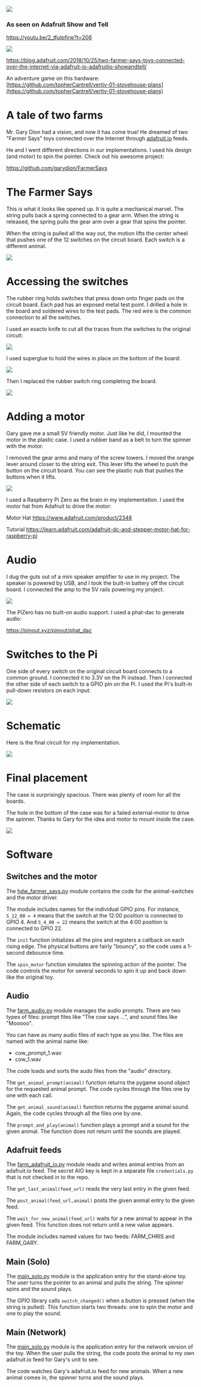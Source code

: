 ![](art/warp.jpg)

### As seen on Adafruit Show and Tell

https://youtu.be/2_tfuIpfjrw?t=206

![](art/seen.jpg)

https://blog.adafruit.com/2018/10/25/two-farmer-says-toys-connected-over-the-internet-via-adafruit-io-adafruitio-showandtell/

An adventure game on this hardware: [https://github.com/topherCantrell/vertiv-01-stovehouse-plans](https://github.com/topherCantrell/vertiv-01-stovehouse-plans)

# A tale of two farms

Mr. Gary Dion had a vision, and now it has come true! He dreamed of two "Farmer Says" toys connected over the Internet through [adafruit.io](https://io.adafruit.com/) feeds.

He and I went different directions in our implementations. I used his design (and motor) to spin the pointer. Check out his awesome project:

https://github.com/garydion/FarmerSays

# The Farmer Says

This is what it looks like opened up. It is quite a mechanical marvel. The string pulls back a spring connected to a gear arm. When the string is released, the spring pulls the gear arm over a gear that spins the pointer.

When the string is pulled all the way out, the motion lifts the center wheel that pushes one of the 12 switches on the circuit board. Each switch is a different animal.

![](art/FarmerSays.jpg)

# Accessing the switches

The rubber ring holds switches that press down onto finger pads on the circuit board. Each pad has an exposed
metal test point. I drilled a hole in the board and soldered wires to the test pads. The red wire is the
common connection to all the switches.

I used an exacto knife to cut all the traces from the switches to the original circuit:

![](art/top.jpg)

I used superglue to hold the wires in place on the bottom of the board:

![](art/bottom.jpg)

Then I replaced the rubber switch ring completing the board. 

![](art/switches.jpg)

# Adding a motor

Gary gave me a small 5V friendly motor. Just like he did, I mounted the motor in the plastic case. I used a rubber band as a belt to turn the spinner with the motor.

I removed the gear arms and many of the screw towers. I moved the orange lever around closer to the string exit. This lever lifts the wheel to push the button on the circuit board. You can see the plastic nub that pushes the buttons when it lifts.

![](art/motor.png)

I used a Raspberry Pi Zero as the brain in my implementation. I used the motor hat from Adafruit to drive the motor:

Motor Hat
https://www.adafruit.com/product/2348

Tutorial
https://learn.adafruit.com/adafruit-dc-and-stepper-motor-hat-for-raspberry-pi

# Audio

I dug the guts out of a mini speaker amplifier to use in my project. The speaker is powered by USB, and I took the built-in battery off the circuit board. I connected the amp to the 5V rails powering my project.

![](art/audio.jpg)

The PiZero has no built-on audio support. I used a phat-dac to generate audio:

https://pinout.xyz/pinout/phat_dac

# Switches to the Pi

One side of every switch on the original circuit board connects to a common ground. I connected it to 3.3V on the Pi instead. Then I connected the other side of each switch to a GPIO pin on the Pi. I used the Pi's built-in pull-down resistors on each input.

![](art/piswitches.jpg)

# Schematic

Here is the final circuit for my implementation.

![](art/schematic.jpg)

# Final placement

The case is surprisingly spacious. There was plenty of room for all the boards.

The hole in the bottom of the case was for a failed external-motor to drive the spinner. Thanks to Gary for the idea and motor to mount inside the case.

![](art/final.jpg)

# Software

## Switches and the motor

The [hdw_farmer_says.py](src/hdw_farmer_says.py) module contains the code for the animal-switches and the motor driver.

The module includes names for the individual GPIO pins. For instance, `S_12_00 = 4` means that the switch at the 12:00 position is connected to GPIO 4. And `S_4_00 = 22` means the switch at the 4:00 position is connected to GPIO 22.

The `init` function initializes all the pins and registers a callback on each rising edge. The physical buttons are fairly "bouncy", so the code uses a 1-second debounce time.

The `spin_motor` function simulates the spinning action of the pointer. The code controls the motor for several seconds to spin it up and back down like the original toy.

## Audio

The [farm_audio.py](src/farm_audio.py) module manages the audio prompts. There are two types of files: prompt files like "The cow says ...", and sound files like "Mooooo".

You can have as many audio files of each type as you like. The files are named with the animal name like:

  - cow_prompt_1.wav
  - cow_1.wav

The code loads and sorts the audo files from the "audio" directory.

The `get_animal_prompt(animal)` function returns the pygame sound object for the requested animal prompt. The code cycles through the files one by one with each call.

The `get_animal_sound(animal)` function returns the pygame animal sound. Again, the code cycles through all the files one by one.

The `prompt_and_play(animal)` function plays a prompt and a sound for the given animal. The function does not return until the sounds are played.
  
## Adafruit feeds

The [farm_adafruit_io.py](src/farm_adafruit_io.py) module reads and writes animal entries from an adafruit.io feed. The secret AIO key is kept in a separate file `credentials.py` that is not checked in to the repo.

The `get_last_animal(feed_url)` reads the very last entry in the given feed.

The `post_animal(feed_url,animal)` posts the given animal entry to the given feed.

The `wait_for_new_animal(feed_url)` waits for a new animal to appear in the given feed. This function does not return until a new value appears.

The module includes named values for two feeds: FARM_CHRIS and FARM_GARY.

## Main (Solo)

The [main_solo.py](src/main_solo.py) module is the application entry for the stand-alone toy. The user turns the pointer to an animal and pulls the string. The spinner spins and the sound plays.

The GPIO library calls `switch_changed()` when a button is pressed (when the string is pulled). This function starts two threads: one to spin the motor and one to play the sound.

## Main (Network)

The [main_solo.py](src/main_solo.py) module is the application entry for the network version of the toy. When the user pulls the string, the code posts the animal to my own adafruit.io feed for Gary's unit to see.

The code watches Gary's adafruit.io feed for new animals. When a new animal comes in, the spinner turns and the sound plays.



